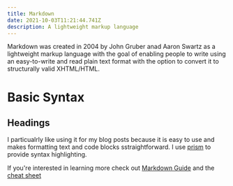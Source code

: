 ```yaml
---
title: Markdown
date: 2021-10-03T11:21:44.741Z
description: A lightweight markup language
---
```

Markdown was created in 2004 by John Gruber anad Aaron Swartz as a lightweight markup language with the goal of enabling people to write using an easy-to-write and read plain text format with the option to convert it to structurally valid XHTML/HTML.

# Basic Syntax

## Headings

I particualrly like using it for my blog posts because it is easy to use and makes formatting text and code blocks sstraightforward. I use [prism](https://prismjs.com/) to provide syntax highlighting.

If you're interested in learning more check out [Markdown Guide](https://www.markdownguide.org/) and the [cheat sheet](https://www.markdownguide.org/cheat-sheet/)